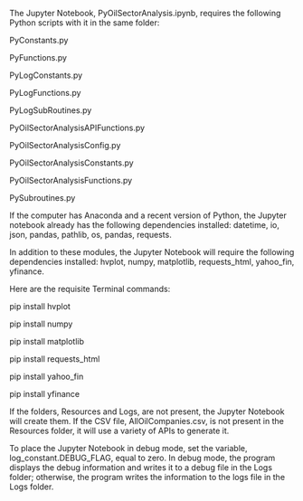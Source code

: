 The Jupyter Notebook, PyOilSectorAnalysis.ipynb, requires the following Python scripts with it in the same folder:

PyConstants.py

PyFunctions.py

PyLogConstants.py

PyLogFunctions.py

PyLogSubRoutines.py

PyOilSectorAnalysisAPIFunctions.py

PyOilSectorAnalysisConfig.py

PyOilSectorAnalysisConstants.py

PyOilSectorAnalysisFunctions.py

PySubroutines.py

If the computer has Anaconda and a recent version of Python, the Jupyter notebook already has the following dependencies 
installed: datetime, io, json, pandas, pathlib, os, pandas, requests.

In addition to these modules, the Jupyter Notebook will require the following dependencies installed: hvplot, numpy, 
matplotlib, requests_html, yahoo_fin, yfinance.  

Here are the requisite Terminal commands:

pip install hvplot

pip install numpy

pip install matplotlib

pip install requests_html

pip install yahoo_fin

pip install yfinance

If the folders, Resources and Logs, are not present, the Jupyter Notebook will create them.  If the CSV file, 
AllOilCompanies.csv, is not present in the Resources folder, it will use a variety of APIs to generate it.

To place the Jupyter Notebook in debug mode, set the variable, log_constant.DEBUG_FLAG, equal to zero.  In debug 
mode, the program displays the debug information and writes it to a debug file in the Logs folder; otherwise, 
the program writes the information to the logs file in the Logs folder.
